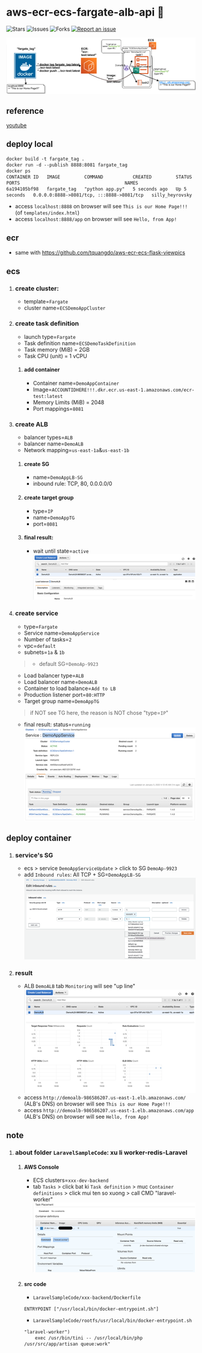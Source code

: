 # aws-ecr-ecs-fargate-alb-api 🐳

![Stars](https://img.shields.io/github/stars/tquangdo/aws-ecr-ecs-fargate-alb-api?color=f05340)
![Issues](https://img.shields.io/github/issues/tquangdo/aws-ecr-ecs-fargate-alb-api?color=f05340)
![Forks](https://img.shields.io/github/forks/tquangdo/aws-ecr-ecs-fargate-alb-api?color=f05340)
[![Report an issue](https://img.shields.io/badge/Support-Issues-green)](https://github.com/tquangdo/aws-ecr-ecs-fargate-alb-api/issues/new)

![overview](screenshots/overview.png)

## reference
[youtube](https://www.youtube.com/watch?v=o7s-eigrMAI&list=PL9nWRykSBSFihWbXBDX57EdpOmZxpUaVR&index=2)

## deploy local
```shell
docker build -t fargate_tag .
docker run -d --publish 8888:8081 fargate_tag
docker ps
CONTAINER ID   IMAGE         COMMAND           CREATED         STATUS         PORTS                                       NAMES
6a194105bf98   fargate_tag   "python app.py"   5 seconds ago   Up 5 seconds   0.0.0.0:8888->8081/tcp, :::8888->8081/tcp   silly_heyrovsky
```
+ access `localhost:8888` on browser will see `This is our Home Page!!!` (of `templates/index.html`)
+ access `localhost:8888/app` on browser will see `Hello, from App!`

## ecr
+ same with https://github.com/tquangdo/aws-ecr-ecs-flask-viewpics

## ecs
1. ### create cluster:
    + template=`Fargate`
    + cluster name=`ECSDemoAppCluster`
1. ### create task definition
    + launch type=`Fargate`
    + Task definition name=`ECSDemoTaskDefinition`
    + Task memory (MiB) = 2GB
    + Task CPU (unit) = 1 vCPU
    1. #### add container
        + Container name=`DemoAppContainer`
        + Image=`ACCOUNTIDHERE!!!.dkr.ecr.us-east-1.amazonaws.com/ecr-test:latest`
        + Memory Limits (MiB) = 2048
        + Port mappings=`8081`
1. ### create ALB
    + balancer types=`ALB`
    + balancer name=`DemoALB`
    + Network mapping=`us-east-1a`&`us-east-1b`
    1. #### create SG
        + name=`DemoAppLB-SG`
        + inbound rule: TCP, 80, 0.0.0.0/0
    1. #### create target group
        + type=`IP`
        + name=`DemoAppTG`
        + port=`8081`
    1. #### final result:
        + wait until state=`active`
        ![alb](screenshots/alb.png)
1. ### create service
    + type=`Fargate`
    + Service name=`DemoAppService`
    + Number of tasks=`2`
    + vpc=`default`
    + subnets=`1a` & `1b`
    > + default SG=`DemoAp-9923`
    + Load balancer type=`ALB`
    + Load balancer name=`DemoALB`
    + Container to load balance=`Add to LB`
    + Production listener port=`80:HTTP`
    + Target group name=`DemoAppTG`
    > if NOT see TG here, the reason is NOT chose "type=`IP`"
    + final result: status=`running`
    ![ecsservice](screenshots/ecsservice.png)

## deploy container
1. ### service's SG
    + ecs > service `DemoAppServiceUpdate` > click to SG `DemoAp-9923` 
    + add `Inbound rules`: All TCP + SG=`DemoAppLB-SG`
    ![servicesg](screenshots/servicesg.png)
1. ### result
    + ALB `DemoALB` tab `Monitoring` will see "up line"
    ![albmonitor](screenshots/albmonitor.png)
    + access `http://demoalb-986586207.us-east-1.elb.amazonaws.com/` (ALB's DNS) on browser will see `This is our Home Page!!!`
    + access `http://demoalb-986586207.us-east-1.elb.amazonaws.com/app` (ALB's DNS) on browser will see `Hello, from App!`

## note
1. ### about folder `LaravelSampleCode`: xu li worker-redis-Laravel
    1. #### AWS Console
        - ECS clusters=`xxx-dev-backend`
        - tab `Tasks` > click bat ki `Task definition` > muc `Container definitions` > click mui ten so xuong > call CMD "laravel-worker"
        ![worker](screenshots/worker.png)
    1. #### src code
        - `LaravelSampleCode/xxx-backend/Dockerfile`
        ```shell
        ENTRYPOINT ["/usr/local/bin/docker-entrypoint.sh"]
        ```
        - `LaravelSampleCode/rootfs/usr/local/bin/docker-entrypoint.sh`
        ```shell
        "laravel-worker")
            exec /usr/bin/tini -- /usr/local/bin/php /usr/src/app/artisan queue:work"
        ```
